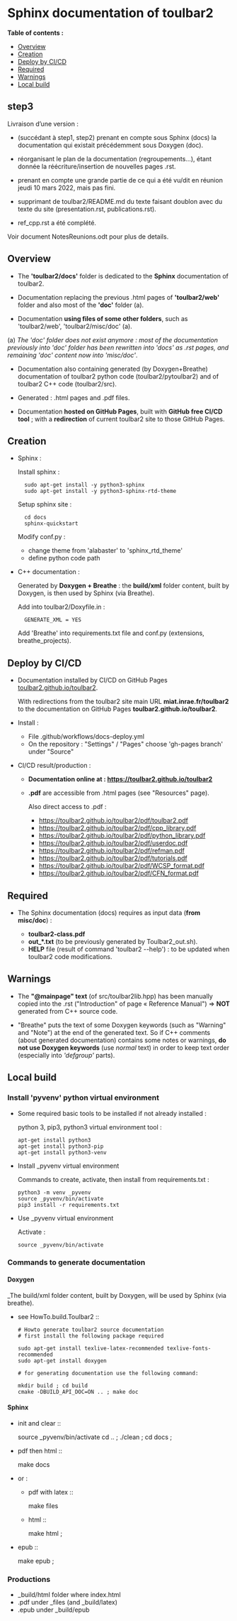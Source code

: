 # Sphinx documentation of toulbar2

  **Table of contents :**

  * [Overview](#overview)
  * [Creation](#creation)
  * [Deploy by CI/CD](#deploy-by-cicd)
  * [Required](#required)
  * [Warnings](#warnings)
  * [Local build](#local-build)

## step3

Livraison d’une version :

- (succédant à step1, step2) prenant en compte sous Sphinx (docs) la documentation qui existait précédemment sous Doxygen (doc).
- réorganisant le plan de la documentation (regroupements…), étant donnée la réécriture/insertion de nouvelles pages .rst.
- prenant en compte une grande partie de ce qui a été vu/dit en réunion jeudi 10 mars 2022, mais pas fini.

- supprimant de toulbar2/README.md du texte faisant doublon avec du texte du site (presentation.rst, publications.rst).
- ref_cpp.rst a été complété.

Voir document NotesReunions.odt pour plus de details.


## Overview

- The **'toulbar2/docs'** folder is dedicated to the **Sphinx** documentation
  of toulbar2.

- Documentation replacing the previous .html pages of **'toulbar2/web'**
  folder and also most of the **'doc'** folder (a).

- Documentation **using files of some other folders**, such as 'toulbar2/web',
  'toulbar2/misc/doc' (a).

(a) *The 'doc' folder does not exist anymore : most of the documentation previously into 'doc' folder has been rewritten into 'docs' as .rst pages, and remaining 'doc' content now into 'misc/doc'*.

- Documentation also containing generated (by Doxygen+Breathe) 
  documentation of toulbar2 python code (toulbar2/pytoulbar2) and
  of toulbar2 C++ code (toulbar2/src).

- Generated : .html pages and .pdf files.

- Documentation **hosted on GitHub Pages**, built with
  **GitHub free CI/CD tool** ; with a **redirection** of current toulbar2 site
  to those GitHub Pages.

## Creation

- Sphinx :

  Install sphinx :

        sudo apt-get install -y python3-sphinx
        sudo apt-get install -y python3-sphinx-rtd-theme

  Setup sphinx site  :

        cd docs
        sphinx-quickstart

  Modify conf.py :

    - change theme from 'alabaster' to 'sphinx_rtd_theme'
    - define python code path

- C++ documentation :
  
  Generated by **Doxygen + Breathe** : the **build/xml** folder content,
  built by Doxygen, is then used by Sphinx (via Breathe).  

  Add into toulbar2/Doxyfile.in :

        GENERATE_XML = YES

  Add 'Breathe' into requirements.txt file and conf.py
  (extensions, breathe_projects).

## Deploy by CI/CD

- Documentation installed by CI/CD on GitHub Pages
  [toulbar2.github.io/toulbar2](toulbar2.github.io/toulbar2).

  With redirections from the toulbar2 site main URL
  **miat.inrae.fr/toulbar2** to the documentation on GitHub Pages
  **toulbar2.github.io/toulbar2**.

- Install :

  - File .github/workflows/docs-deploy.yml
  - On the repository :
    "Settings" / "Pages" choose 'gh-pages branch' under "Source"

- CI/CD result/production :

  - **Documentation online at : https://toulbar2.github.io/toulbar2**

  - **.pdf** are accessible from .html pages (see "Resources" page).

    Also direct access to .pdf :

    - https://toulbar2.github.io/toulbar2/pdf/toulbar2.pdf 
    - https://toulbar2.github.io/toulbar2/pdf/cpp_library.pdf  
    - https://toulbar2.github.io/toulbar2/pdf/python_library.pdf  
    - https://toulbar2.github.io/toulbar2/pdf/userdoc.pdf  
    - https://toulbar2.github.io/toulbar2/pdf/refman.pdf  
    - https://toulbar2.github.io/toulbar2/pdf/tutorials.pdf  
    - https://toulbar2.github.io/toulbar2/pdf/WCSP_format.pdf  
    - https://toulbar2.github.io/toulbar2/pdf/CFN_format.pdf  

## Required

- The Sphinx documentation (docs) requires as input data (**from misc/doc**) :

  - **toulbar2-class.pdf** 
  - **out_*.txt** (to be previously generated by Toulbar2_out.sh).
  - **HELP** file (result of command 'toulbar2 --help') : to be updated when
    toulbar2 code modifications.

## Warnings

- The **"@mainpage" text** (of src/toulbar2lib.hpp) has been manually copied
  into the .rst ("Introduction" of page « Reference Manual")
  => **NOT** generated from C++ source code.

- "Breathe" puts the text of some Doxygen keywords
  (such as "Warning" and "Note") at the end of the generated text.
  So if C++ comments (about generated documentation) contains some 
  notes or warnings, **do not use Doxygen keywords** (use *normal* text)
  in order to keep text order (especially into *'defgroup'* parts).

## Local build

### Install 'pyvenv' python virtual environment

- Some required basic tools to be installed if not already installed :

  python 3, pip3, python3 virtual environment tool :

      apt-get install python3
      apt-get install python3-pip
      apt-get install python3-venv

- Install _pyvenv virtual environment

  Commands to create, activate, then install from requirements.txt :

      python3 -m venv _pyvenv
      source _pyvenv/bin/activate
      pip3 install -r requirements.txt

- Use _pyvenv virtual environment

  Activate :

      source _pyvenv/bin/activate

### Commands to generate documentation

#### Doxygen

_The build/xml folder content, built by Doxygen, will be used by Sphinx
(via breathe).

- see HowTo.build.Toulbar2 ::

      # Howto generate toulbar2 source documentation
      # first install the following package required

      sudo apt-get install texlive-latex-recommended texlive-fonts-recommended
      sudo apt-get install doxygen

      # for generating documentation use the following command:

      mkdir build ; cd build
      cmake -DBUILD_API_DOC=ON .. ; make doc

#### Sphinx

- init and clear ::

    source _pyvenv/bin/activate
    cd .. ; ./clean ; cd docs ;

- pdf then html ::

    make docs

- or : 

  - pdf with latex ::

      make files

  - html ::

      make html ;

- epub ::

    make epub ;

### Productions
    
- _build/html folder where index.html
- .pdf under _files (and _build/latex)
- .epub under _build/epub

